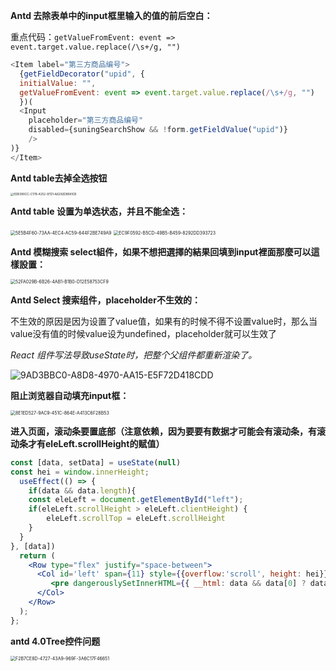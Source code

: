 **Antd 去除表单中的input框里输入的值的前后空白：**

重点代码：`getValueFromEvent: event => event.target.value.replace(/\s+/g, "")`

```javascript
<Item label="第三方商品编号">
  {getFieldDecorator("upid", {
  initialValue: "",
  getValueFromEvent: event => event.target.value.replace(/\s+/g, "")
  })(
  <Input
    placeholder="第三方商品编号"
    disabled={suningSearchShow && !form.getFieldValue("upid")}
	/>
)}
</Item>

```



**Antd table去掉全选按钮**

<img src="/var/folders/65/71xg97ds6hnc7_6xq9b987rh0000gp/T/com.yinxiang.Mac/WebKitDnD.51dPgT/EDB390CC-C17B-4252-97D1-A6292DBFA1CB.png" alt="EDB390CC-C17B-4252-97D1-A6292DBFA1CB" style="zoom: 33%;" />



**Antd table 设置为单选状态，并且不能全选：**

<img src="/var/folders/65/71xg97ds6hnc7_6xq9b987rh0000gp/T/com.yinxiang.Mac/WebKitDnD.j4UvYZ/5E5B4F60-73AA-4EC4-AC59-644F2BE749A9.png" alt="5E5B4F60-73AA-4EC4-AC59-644F2BE749A9" style="zoom: 50%;" />

<img src="/var/folders/65/71xg97ds6hnc7_6xq9b987rh0000gp/T/com.yinxiang.Mac/WebKitDnD.YCFgjx/EC9F0592-B5CD-49B5-B459-8292DD393723.png" alt="EC9F0592-B5CD-49B5-B459-8292DD393723" style="zoom:50%;" />

**Antd 模糊搜索 select組件，如果不想把選擇的結果回填到input裡面那麼可以這樣設置：**

<img src="/var/folders/65/71xg97ds6hnc7_6xq9b987rh0000gp/T/com.yinxiang.Mac/WebKitDnD.TCcdSp/52FA029B-6B26-4AB1-B1B0-D12E58753CF9.png" alt="52FA029B-6B26-4AB1-B1B0-D12E58753CF9" style="zoom:50%;" />

**Antd Select 搜索组件，placeholder不生效的：**

不生效的原因是因为设置了value值，如果有的时候不得不设置value时，那么当value没有值的时候value设为undefined，placeholder就可以生效了

*React 组件写法导致useState时，把整个父组件都重新渲染了。*

![9AD3BBC0-A8D8-4970-AA15-E5F72D418CDD](/var/folders/65/71xg97ds6hnc7_6xq9b987rh0000gp/T/com.yinxiang.Mac/WebKitDnD.yZlbfE/9AD3BBC0-A8D8-4970-AA15-E5F72D418CDD.png)

**阻止浏览器自动填充input框：**

<img src="/var/folders/65/71xg97ds6hnc7_6xq9b987rh0000gp/T/com.yinxiang.Mac/WebKitDnD.tvUFNq/8E1ED527-9AC9-451C-864E-A413C6F28B53.png" alt="8E1ED527-9AC9-451C-864E-A413C6F28B53" style="zoom:50%;" />

**进入页面，滚动条要置底部（注意依赖，因为要要有数据才可能会有滚动条，有滚动条才有eleLeft.scrollHeight的赋值）**

```jsx
const [data, setData] = useState(null)
const hei = window.innerHeight;
  useEffect(() => {
    if(data && data.length){
    const eleLeft = document.getElementById("left");
    if(eleLeft.scrollHeight > eleLeft.clientHeight) {
    	eleLeft.scrollTop = eleLeft.scrollHeight
    }
  }
}, [data])
  return (
    <Row type="flex" justify="space-between">
      <Col id='left' span={11} style={{overflow:'scroll', height: hei}}>
     	 <pre dangerouslySetInnerHTML={{ __html: data && data[0] ? data[0].consoleOutputHtml:'' }} />
      </Col>
    </Row>
  );
};

```

**antd 4.0Tree控件问题**

<img src="/var/folders/65/71xg97ds6hnc7_6xq9b987rh0000gp/T/com.yinxiang.Mac/WebKitDnD.DGh9jc/F2B7CE8D-4727-43A9-969F-3A6C17F46651.png" alt="F2B7CE8D-4727-43A9-969F-3A6C17F46651" style="zoom:50%;" />